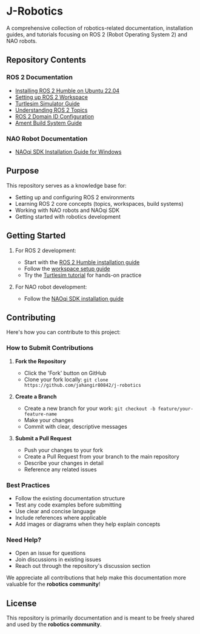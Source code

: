 # J-Robotics

A comprehensive collection of robotics-related documentation, installation guides, and tutorials focusing on ROS 2 (Robot Operating System 2) and NAO robots.

## Repository Contents

### ROS 2 Documentation
- [Installing ROS 2 Humble on Ubuntu 22.04](ros2/1.install-ros2-humble-on-ubuntu-22.md)
- [Setting up ROS 2 Workspace](ros2/2.setup_workspace.md)
- [Turtlesim Simulator Guide](ros2/3.turtlesim_simulator.md)
- [Understanding ROS 2 Topics](ros2/4.topic.md)
- [ROS 2 Domain ID Configuration](ros2/domain_id.md)
- [Ament Build System Guide](ros2/ament.md)

### NAO Robot Documentation
- [NAOqi SDK Installation Guide for Windows](naoqi/naoqi_sdk_installation_windows.md)

## Purpose

This repository serves as a knowledge base for:
- Setting up and configuring ROS 2 environments
- Learning ROS 2 core concepts (topics, workspaces, build systems)
- Working with NAO robots and NAOqi SDK
- Getting started with robotics development

## Getting Started

1. For ROS 2 development:
   - Start with the [ROS 2 Humble installation guide](ros2/1.install-ros2-humble-on-ubuntu-22.md)
   - Follow the [workspace setup guide](ros2/2.setup_workspace.md)
   - Try the [Turtlesim tutorial](ros2/3.turtlesim_simulator.md) for hands-on practice

2. For NAO robot development:
   - Follow the [NAOqi SDK installation guide](naoqi/naoqi_sdk_installation_windows.md)

## Contributing

Here's how you can contribute to this project:

### How to Submit Contributions
1. **Fork the Repository**
   - Click the 'Fork' button on GitHub
   - Clone your fork locally: `git clone https://github.com/jahangir80842/j-robotics`

2. **Create a Branch**
   - Create a new branch for your work: `git checkout -b feature/your-feature-name`
   - Make your changes
   - Commit with clear, descriptive messages

3. **Submit a Pull Request**
   - Push your changes to your fork
   - Create a Pull Request from your branch to the main repository
   - Describe your changes in detail
   - Reference any related issues

### Best Practices
- Follow the existing documentation structure
- Test any code examples before submitting
- Use clear and concise language
- Include references where applicable
- Add images or diagrams when they help explain concepts

### Need Help?
- Open an issue for questions
- Join discussions in existing issues
- Reach out through the repository's discussion section

We appreciate all contributions that help make this documentation more valuable for the **robotics community**!

## License

This repository is primarily documentation and is meant to be freely shared and used by the **robotics community**.
